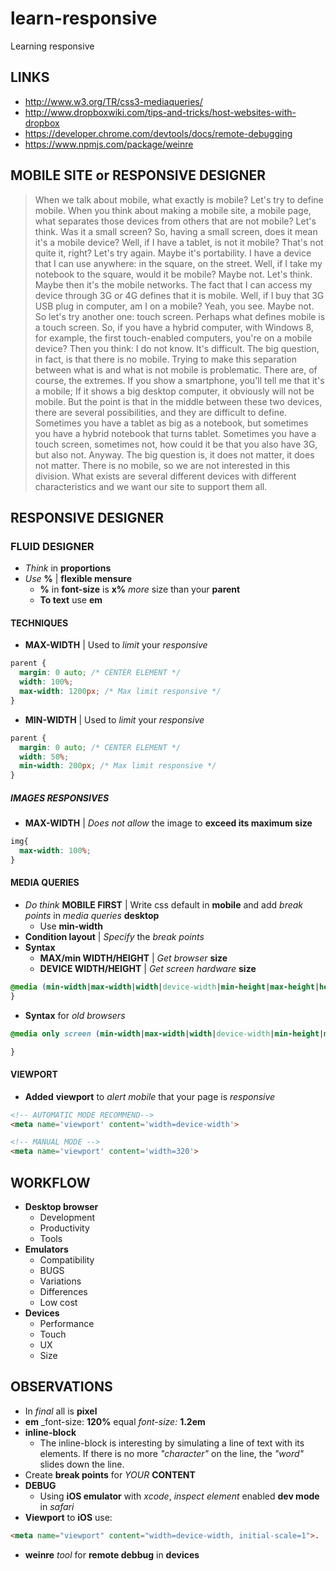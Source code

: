 # learn-responsive
Learning responsive

## LINKS

- http://www.w3.org/TR/css3-mediaqueries/
- http://www.dropboxwiki.com/tips-and-tricks/host-websites-with-dropbox
- https://developer.chrome.com/devtools/docs/remote-debugging
- https://www.npmjs.com/package/weinre

## MOBILE SITE or RESPONSIVE DESIGNER
> When we talk about mobile, what exactly is mobile?
Let's try to define mobile. When you think about making a mobile site, a mobile page, what separates those devices from others that are not mobile?
Let's think. Was it a small screen? So, having a small screen, does it mean it's a mobile device? Well, if I have a tablet, is not it mobile? That's not quite it, right?
Let's try again. Maybe it's portability. I have a device that I can use anywhere: in the square, on the street. Well, if I take my notebook to the square, would it be mobile? Maybe not.
Let's think. Maybe then it's the mobile networks. The fact that I can access my device through 3G or 4G defines that it is mobile. Well, if I buy that 3G USB plug in computer, am I on a mobile? Yeah, you see. Maybe not.
So let's try another one: touch screen. Perhaps what defines mobile is a touch screen. So, if you have a hybrid computer, with Windows 8, for example, the first touch-enabled computers, you're on a mobile device? Then you think: I do not know. It's difficult.
The big question, in fact, is that there is no mobile. Trying to make this separation between what is and what is not mobile is problematic. There are, of course, the extremes. If you show a smartphone, you'll tell me that it's a mobile; If it shows a big desktop computer, it obviously will not be mobile. But the point is that in the middle between these two devices, there are several possibilities, and they are difficult to define. Sometimes you have a tablet as big as a notebook, but sometimes you have a hybrid notebook that turns tablet. Sometimes you have a touch screen, sometimes not, how could it be that you also have 3G, but also not.
Anyway. The big question is, it does not matter, it does not matter. There is no mobile, so we are not interested in this division. What exists are several different devices with different characteristics and we want our site to support them all.

## RESPONSIVE DESIGNER

### FLUID DESIGNER
- _Think_ in **proportions**
- _Use_ **%** |  **flexible mensure**
  - **%** in **font-size** is **x%** _more_ size than your **parent**
  - **To text** use **em**

#### TECHNIQUES
- **MAX-WIDTH** | Used to _limit_ your _responsive_
```css
parent {
  margin: 0 auto; /* CENTER ELEMENT */
  width: 100%;
  max-width: 1200px; /* Max limit responsive */
}
```
- **MIN-WIDTH** | Used to _limit_ your _responsive_
```css
parent {
  margin: 0 auto; /* CENTER ELEMENT */
  width: 50%;
  min-width: 200px; /* Max limit responsive */
}
```
##### IMAGES RESPONSIVES
- **MAX-WIDTH** | _Does not allow_ the image to **exceed its maximum size**
```css
img{
  max-width: 100%;
}
```

#### MEDIA QUERIES
- _Do think_ **MOBILE FIRST** | Write css default in **mobile** and add _break points_ in _media queries_ **desktop**
  - Use **min-width**
- **Condition layout** | _Specify_ the _break points_
- **Syntax**
  - **MAX/min WIDTH/HEIGHT** | _Get_ _browser_ **size**
  - **DEVICE WIDTH/HEIGHT** | _Get_ _screen hardware_ **size**
```css
@media (min-width|max-width|width|device-width|min-height|max-height|height|device-height: size orientation:portrait|landscape){
}
```
- **Syntax** for _old browsers_
```css
@media only screen (min-width|max-width|width|device-width|min-height|max-height|height|device-height: size orientation:portrait|landscape){

}
```

#### VIEWPORT
- **Added** **viewport** to _alert mobile_ that your page is _responsive_
```html
<!-- AUTOMATIC MODE RECOMMEND-->
<meta name='viewport' content='width=device-width'>

<!-- MANUAL MODE -->
<meta name='viewport' content='width=320'>
```

## WORKFLOW
- **Desktop browser**
  - Development
  - Productivity
  - Tools
- **Emulators**
  - Compatibility
  - BUGS
  - Variations
  - Differences
  - Low cost
- **Devices**
  - Performance
  - Touch
  - UX
  - Size

## OBSERVATIONS
- In _final_ all is **pixel**
- **em** _font-size: **120%** equal _font-size:_ **1.2em**
- **inline-block**
  - The inline-block is interesting by simulating a line of text with its elements. If there is no more _"character"_ on the line, the _"word"_ slides down the line.
- Create **break points** for _YOUR_ **CONTENT**
- **DEBUG**
  - Using **iOS emulator** with _xcode_, _inspect element_ enabled **dev mode** in _safari_
- **Viewport** to **iOS** use:
```html
<meta name="viewport" content="width=device-width, initial-scale=1">.
```
- **weinre** _tool_ for **remote debbug** in **devices**
